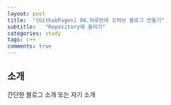 ```yaml
---
layout: post
title:  "[GithubPages] 04.하루만에 깃허브 블로그 만들기"
subtitle:   "Repository에 올리기"
categories: study
tags: c++
comments: true
---
```


## 소개

간단한 블로그 소개 또는 자기 소개
